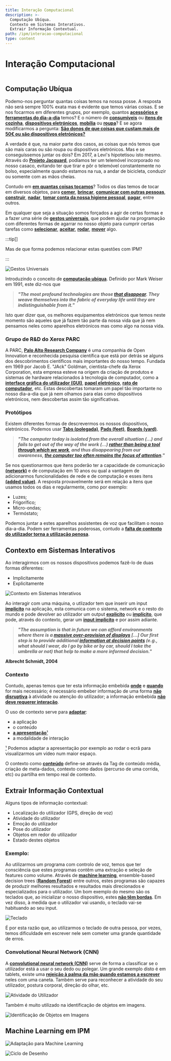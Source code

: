 ```yaml
---
title: Interação Computacional
description: >-
  Computação Ubíqua.
  Contexto em Sistemas Interativos.
  Extrair Informação Contextual.
path: /ipm/interacao-computacional
type: content
---
```


# Interação Computacional

```toc

```

## Computação Ubíqua

Podemo-nos perguntar quantas coisas temos na nossa posse. A resposta não será sempre 100% exata mas é evidente que temos várias coisas. E se nos focarmos em diferentes grupos, por exemplo, quantos [**acessórios e ferramentas do dia-a-dia**](color:orange) temos? E o número de [**consumíveis**](color:orange) ou [**itens de cozinha**](color:orange), [**dispositivos eletrónicos**](color:orange), [**mobília**](color:orange) ou [**roupa**](color:orange)? E se agora modificarmos a pergunta: [**São donos de que coisas que custam mais de 50€ ou são dispositivos eletrónicos?**](color:pink)

A verdade é que, na maior parte dos casos, as coisas que nós temos que são mais caras ou são roupa ou dispositivos eletrónicos. Mas e se conseguíssemos juntar os dois? Em 2017, a Levi's hipotetisou isto mesmo. Através do [**Projeto Jacquard**](color:pink), podíamos ter um telemóvel incorporado no nosso casaco, evitando ter que tirar e pôr o telemóvel constantemente no bolso, especialmente quando estamos na rua, a andar de bicicleta, conduzir ou somente com as mãos cheias.

Contudo em [**em quantas coisas tocamos**](color:orange)? Todos os dias temos de tocar em diversos objetos, para [**comer**](color:pink), [**brincar**](color:pink), [**comunicar com outras pessoas**](color:pink), [**construir**](color:pink), [**nadar**](color:pink), [**tomar conta da nossa higiene pessoal**](color:pink), [**pagar**](color:pink), entre outros.

Em qualquer que seja a situação somos forçados a agir de certas formas e a fazer uma série de [**gestos universais**](color:pink), que podem ajudar na programação com diferentes formas de agarrar no nosso objeto para cumprir certas tarefas como [**selecionar**](color:orange), [**aceitar**](color:orange), [**rodar**](color:orange), [**mover**](color:orange) algo.

:::tip[]

Mas de que forma podemos relacionar estas questões com IPM?

:::

![Gestos Universais](./assets/0008-gestos-universais.png#dark=3)

Introduzindo o conceito de [**computação ubíqua**](color:pink). Definido por Mark Weiser em 1991, este diz-nos que

> _**"The most profound technologies are those [**that disappear**](color:orange). They weave themselves into the fabric of everyday life until they are indistinguishable from it."**_

Isto quer dizer que, os melhores equipamentos eletrónicos que temos neste momento são aqueles que já fazem tão parte da nossa vida que já nem pensamos neles como aparelhos eletrónicos mas como algo na nossa vida.

### Grupo de R&D do Xerox PARC

A PARC, [**Palo Alto Research Company**](color:pink) é uma companhia de Open Innovation e reconhecida pesquisa científica que está por detrás se alguns dos descobrimentos científicos mais importantes do nosso tempo. Fundada em 1969 por Jacob E. "JAck" Goldman, cientista-chefe da Xerox Corporation, esta empresa esteve na origem da criação de produtos e sistemas de hardware relacionados à tecnologia de computador, como a [**interface gráfica do utilizador (GUI)**](color:pink), [**papel eletrónico**](color:pink), [**rato de computador**](color:pink), etc. Estas descobertas tomaram um papel tão importante no nosso dia-a-dia que já nem olhamos para elas como dispositivos eletrónicos, nem descobertas assim tão significativas.

### Protótipos

Existem diferentes formas de descrevermos os nossos dispositivos, eletrónicos. Podemos usar [**Tabs (polegada)**](color:orange), [**Pads (feet)**](color:orange), [**Boards (yard)**](color:orange).

> _**"The computer today is isolated from the overall situation (...) and fails to get out of the way of the work (...) [**rather than being a tool through which we work**](color:pink), and thus disappearing from our awareness, [**the computer too often remains the focus of attention**](color:pink)."**_

Se nos questionarmos que itens poderão ter a capacidade de comunicação [**(network)**](color:orange) e de computação em 10 anos ou qual a vantagem de adicionarmos funcionalidades de rede e de computação e esses itens [**(added value)**](color:orange). A resposta provavelmente será em relação a itens que usamos todos os dias e regularmente, como por exemplo:

- Luzes;
- Frigorífico;
- Micro-ondas;
- Termóstato;

Podemos juntar a estes aparelhos assistentes de voz que facilitam o nosso dia-a-dia. Podem ser ferramentas poderosas, contudo a [**falta de contexto do utilizador torna a utilização penosa**](color:orange).

## Contexto em Sistemas Interativos

Ao interagirmos com os nossos dispositivos podemos fazê-lo de duas formas diferentes:

- Implicitamente
- Explicitamente

![Contexto em Sistemas Interativos](./assets/0008-sistemas-interativos.png#dark=3)

Ao interagir com uma máquina, o utlizador tem que inserir um input [**implícito**](color:pink) na aplicação, esta comunica com o sistema, network e o resto do mundo e pode devolver ao utilizador um output [**explicito**](color:pink) ou [**implícito**](color:pink), que pode, através do contexto, gerar um [**input implícito**](color:pink) e por assim adiante.

> _**"The assumption is that in future we can afford environments where there is a [**massive over-provision of displays**](color:pink) [...] Our first step is to provide additional [**information at decision points**](color:pink) (e.g., what should I wear, do I go by bike or by car, should I take the umbrella or not) that help to make a more informed decision."**_

**Albrecht Schmidt, 2004**

### Contexto

Contudo, apenas temos que ter esta informação embebida [**onde**](color:pink) e [**quando**](color:pink) for mais necessário; é necessário embeber informação de uma forma [**não disruptiva**](color:pink) à atividade ou atenção do utilizador; a informação embebida [**não deve requerer interação**](color:pink).

O uso de contexto serve para [**adaptar**](color:pink):

- a aplicação
- o conteúdo
- [**a apresentação**¹](color:orange)
- a modalidade de interação

[¹](color:orange) Podemos adaptar a apresentação por exemplo ao rodar o ecrã para visualizarmos um vídeo num maior espaço.

O contexto como [**conteúdo**](color:pink) define-se através da Tag de conteúdo média, criação de meta-dados, contexto como dados (percurso de uma corrida, etc) ou partilha em tempo real de contexto.

## Extrair Informação Contextual

Alguns tipos de informação contextual:

- Localização do utilizador (GPS, direção de voz)
- Atividade do utilizador
- Emoção do utilizador
- Pose do utilizador
- Objetos em redor do utilizador
- Estado destes objetos

### Exemplo:

Ao utilizarmos um programa com controlo de voz, temos que ter consciência que estes programas contêm uma extração e seleção de features como volume. Através de [**machine learning**](color:pink), ensemble-based decision trees ([**Random Forest**](color:pink)) entre outros, estes programas são capazes de produzir melhores resultados e resultados mais direcionados e especializados para o utilizador. Um bom exemplo do mesmo são os teclados que, ao inicializar o nosso dispositivo, estes [**não têm bordas**](color:pink). Em vez disso, à medida que o utilizador vai usando, o teclado vai-se habituando ao seu input.

![Teclado](./assets/0008-teclado.png#dark=3)

É por esta razão que, ao utilizarmos o teclado de outra pessoa, por vezes, temos dificuldade em escrever nele sem cometer uma grande quantidade de erros.

### Convolutional Neural Network (CNN)

A [**convolutional neural network (CNN)**](color:pink) serve de forma a classificar se o utilizador está a usar o seu dedo ou polegar. Um grande exemplo disto é em tablets, existe uma [**rejeição à palma da mão quando estamos a escrever**](color:orange) neles com uma caneta. Também serve para reconhecer a atividade do seu utilizador, postura corporal, direção do olhar, etc.

![Atividade do Utilizador](./assets/0008-atividade-utilizador.png#dark=3)

Também é muito utilizado na identificação de objetos em imagens.

![Identificação de Objetos em Imagens](./assets/0008-identificacao-objetos.png#dark=3)

## Machine Learning em IPM

![Adaptação para Machine Learning](/assets/0008-machine-learning.png#dark=3)

![Ciclo de Desenho](/assets/0008-ciclo-desenho.png#dark=3)
